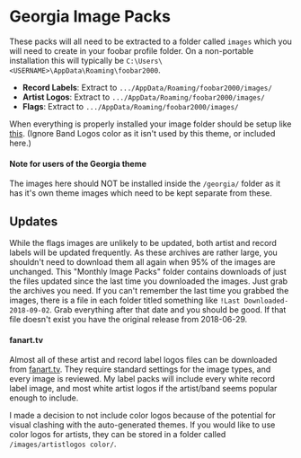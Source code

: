# Georgia Image Packs

These packs will all need to be extracted to a folder called `images` which you will need to create in your foobar profile folder. On a non-portable installation this will typically be `C:\Users\<USERNAME>\AppData\Roaming\foobar2000`.

* **Record Labels**: Extract to `.../AppData/Roaming/foobar2000/images/`
* **Artist Logos**: Extract to `.../AppData/Roaming/foobar2000/images/`
* **Flags**: Extract to `.../AppData/Roaming/foobar2000/images/`

When everything is properly installed your image folder should be setup like [this](https://i.imgur.com/40YdD4l.png). (Ignore Band Logos color as it isn't used by this theme, or included here.)

#### Note for users of the Georgia theme

The images here should NOT be installed inside the `/georgia/` folder as it has it's own theme images which need to be kept separate from these.

## Updates

While the flags images are unlikely to be updated, both artist and record labels will be updated frequently. As these archives are rather large, you shouldn't need to download them all again when 95% of the images are unchanged. This "Monthly Image Packs" folder contains downloads of just the files updated since the last time you downloaded the images. Just grab the archives you need. If you can't remember the last time you grabbed the images, there is a file in each folder titled something like `!Last Downloaded-2018-09-02`. Grab everything after that date and you should be good. If that file doesn't exist you have the original release from 2018-06-29.


#### fanart.tv

Almost all of these artist and record label logos files can be downloaded from [fanart.tv](https://fanart.tv). They require standard settings for the image types, and every image is reviewed. My label packs will include every white record label image, and most white artist logos if the artist/band seems popular enough to include.

I made a decision to not include color logos because of the potential for visual clashing with the auto-generated themes. If you would like to use color logos for artists, they can be stored in a folder called `/images/artistlogos color/`.
